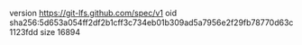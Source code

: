version https://git-lfs.github.com/spec/v1
oid sha256:5d653a054ff2df2b1cff3c734eb01b309ad5a7956e2f29fb78770d63c1123fdd
size 16894

